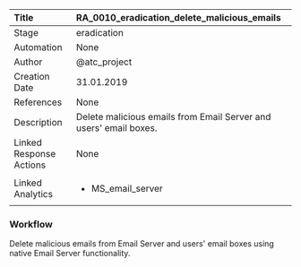 | Title          | RA_0010_eradication_delete_malicious_emails                                                                                                      |
|:---------------|:-----------------------------------------------------------------------------------------------------------------|
| Stage    | eradication                                                            |
| Automation | None |
| Author    | @atc_project                                                          |
| Creation Date    | 31.01.2019                                            |
| References     | None                                  |
| Description    | Delete malicious emails from Email Server and users' email boxes.                                                               |
| Linked Response Actions | None |
| Linked Analytics |<ul><li>MS_email_server</li></ul> |


### Workflow

Delete malicious emails from Email Server and users' email boxes using native Email Server functionality.
